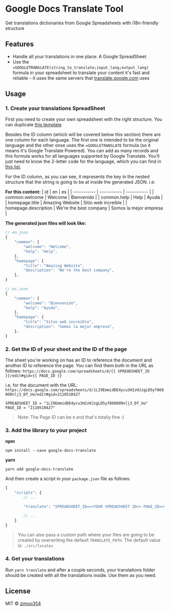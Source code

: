 # Google Docs Translate Tool

Get translations dictionaries from Google Spreadsheets with i18n-friendly structure

## Features

- Handle all your translations in one place: A Google SpreadSheet
- Use the `=GOOGLETRANSLATE(string_to_translate;input_lang;output_lang)` formula in your spreadsheet to translate your content it's fast and reliable – it uses the same servers that [translate.google.com](https://translate.google.com) uses

## Usage

### 1. Create your translations SpreadSheet

First you need to create your own spreadsheet with the right structure. You can duplicate [this template](https://docs.google.com/spreadsheets/d/1LI9EmmidDE4ycu3H2zHJzgLD5yf8680O9nlj3_Df_Uo/edit?usp=sharing)

Besides the ID column (which will be covered below this section) there are one column for each language. The first one is intended to be the original language and the other onse uses the `=GOOGLETRANSLATE` formula (so it means it's Google Translate Powered). You can add as many records and this formula works for all languages supported by Google Translate. You’ll just need to know the 2-letter code for the language, which you can find in [this list](https://www.loc.gov/standards/iso639-2/php/code_list.php).

For the ID column, as you can see, it represents the key in the nested structure that the string is going to be at inside the generated JSON. i.e:

**For this content:**
| id | en | es |
| ----------- | ----------- | ----------- |
| common.welcome | Welcome | Bienvenido |
| common.help | Help | Ayuda |
| homepage.title | Amazing Website | Sitio web increíble |
| homepage.description | We're the best company | Somos la mejor empresa |

**The generated json files will look like:**

```js
// en.json
{
	"common": {
		"welcome": "Welcome",
		"help": "Help",
	},
	"homepage": {
		"title": "Amazing Website",
		"description": "We're the best company",
	},
}

// es.json
{
	"common": {
		"welcome": "Bienvenido",
		"help": "Ayuda",
	},
	"homepage": {
		"title": "Sitio web increíble",
		"description": "Somos la mejor empresa",
	},
}

```

### 2. Get the ID of your sheet and the ID of the page

The sheet you're working on has an ID to reference the document and another ID to reference the page. You can find them both in the URL as follows:
`https://docs.google.com/spreadsheets/d/{{ SPREADSHEET_ID }}/edit#gid={{ PAGE_ID }}`

i.e, for the document with the URL:
`https://docs.google.com/spreadsheets/d/1LI9EmmidDE4ycu3H2zHJzgLD5yf8680O9nlj3_Df_Uo/edit#gid=2110510427`

```
SPREADSHEET_ID = "1LI9EmmidDE4ycu3H2zHJzgLD5yf8680O9nlj3_Df_Uo"
PAGE_ID = "2110510427"
```

> Note: The Page ID can be `0` and that's totally fine :)

### 3. Add the library to your project

**npm**

```
npm install --save google-docs-translate
```

**yarn**

```
yarn add google-docs-translate
```

And then create a script in your `package.json` file as follows:

```js
{
	"scripts": {
		// ...

		"translate": "SPREADSHEET_ID=<<YOUR SPREADSHEET ID>> PAGE_ID=<<YOUR PAGE ID>> google-docs-translate"

		// ...
	}
}

```

> You can also pass a custom path where your files are going to be created by overwriting the default `TRANSLATE_PATH`. The default value is: `./src/locales`

### 4. Get your translations

Run `yarn translate` and after a couple seconds, your translations folder should be created with all the translations inside. Use them as you need.

## License

MIT © [zimoo354](mailto:zimoo354@gmail.com)

